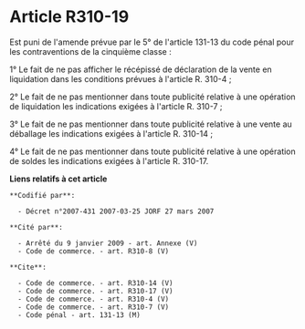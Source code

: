 # Article R310-19

Est puni de l'amende prévue par le 5° de l'article 131-13 du code pénal pour les contraventions de la cinquième classe :

1° Le fait de ne pas afficher le récépissé de déclaration de la vente en liquidation dans les conditions prévues à l'article
R. 310-4 ;

2° Le fait de ne pas mentionner dans toute publicité relative à une opération de liquidation les indications exigées à
l'article R. 310-7 ;

3° Le fait de ne pas mentionner dans toute publicité relative à une vente au déballage les indications exigées à l'article R.
310-14 ;

4° Le fait de ne pas mentionner dans toute publicité relative à une opération de soldes les indications exigées à l'article
R. 310-17.

**Liens relatifs à cet article**

	**Codifié par**:

	  - Décret n°2007-431 2007-03-25 JORF 27 mars 2007

	**Cité par**:

	  - Arrêté du 9 janvier 2009 - art. Annexe (V)
	  - Code de commerce. - art. R310-8 (V)

	**Cite**:

	  - Code de commerce. - art. R310-14 (V)
	  - Code de commerce. - art. R310-17 (V)
	  - Code de commerce. - art. R310-4 (V)
	  - Code de commerce. - art. R310-7 (V)
	  - Code pénal - art. 131-13 (M)
